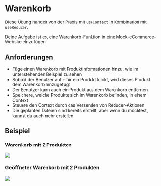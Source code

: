 # Warenkorb

Diese Übung handelt von der Praxis mit `useContext` in Kombination mit `useReducer`.

Deine Aufgabe ist es, eine Warenkorb-Funktion in eine Mock-eCommerce-Website einzufügen.

## Anforderungen

- Füge einen Warenkorb mit Produktinformationen hinzu, wie im untenstehenden Beispiel zu sehen
- Sobald der Benutzer auf `+` für ein Produkt klickt, wird dieses Produkt dem Warenkorb hinzugefügt
- Der Benutzer kann auch ein Produkt aus dem Warenkorb entfernen
- Speichere, welche Produkte sich im Warenkorb befinden, in einem Context
- Steuere den Context durch das Versenden von Reducer-Aktionen
- Die geplanten Dateien sind bereits erstellt, aber wenn du möchtest, kannst du auch mehr erstellen

## Beispiel

### Warenkorb mit 2 Produkten

![](example.png)

### Geöffneter Warenkorb mit 2 Produkten

![](example-cart-open.png)
